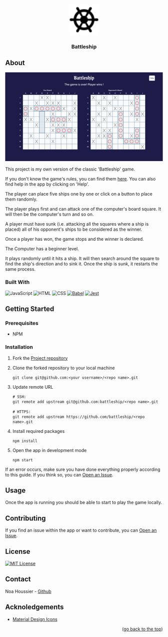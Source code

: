 <a id="top"></a>

<div align="center">
    <a href="https://github.com/NestorNebula/battleship">
        <img src="./src/icons/icon.svg" alt="Project Logo" width="100" height="100" />
    </a>
    
<h3>Battleship</h3>
</div>

## About

![App Screenshot](./src/images/battleship.png)

This project is my own version of the classic 'Battleship' game.

If you don't know the game's rules, you can find them [here](<https://en.wikipedia.org/wiki/Battleship_(game)>). You can also find help in the app by clicking on 'Help'.

The player can place five ships one by one or click on a button to place them randomly.

The player plays first and can attack one of the computer's board square. It will then be the computer's turn and so on.

A player must have sunk (i.e. attacking all the squares where a ship is placed) all of his opponent's ships to be considered as the winner.

Once a player has won, the game stops and the winner is declared.

The Computer has a beginner level.

It plays randomly until it hits a ship. It will then search around the square to find the ship's direction and to sink it.
Once the ship is sunk, it restarts the same process.

### Built With

![JavaScript](https://skillicons.dev/icons?i=javascript)
![HTML](https://skillicons.dev/icons?i=html)
![CSS](https://skillicons.dev/icons?i=css)
[![Babel](https://skillicons.dev/icons?i=babel)](https://babeljs.io/)
[![Jest](https://skillicons.dev/icons?i=jest)](https://jestjs.io/)

## Getting Started

### Prerequisites

- NPM

### Installation

1. Fork the [Project repository](https://github.com/NestorNebula/battleship)
2. Clone the forked repository to your local machine
   ```
   git clone git@github.com:<your username>/<repo name>.git
   ```
3. Update remote URL

   ```
   # SSH:
   git remote add upstream git@github.com:battleship/<repo name>.git

   # HTTPS:
   git remote add upstream https://github.com/battleship/<repo name>.git
   ```

4. Install required packages
   ```
   npm install
   ```
5. Open the app in development mode
   ```
   npm start
   ```

If an error occurs, make sure you have done everything properly according to this guide. If you think so, you can <a href="https://github.com/NestorNebula/battleship/issues">Open an Issue</a>.

## Usage

Once the app is running you should be able to start to play the game locally.

## Contributing

If you find an issue within the app or want to contribute, you can <a href="https://github.com/NestorNebula/battleship/issues">Open an Issue</a>.

## License

[![MIT License](https://img.shields.io/badge/License-MIT-darkcyan.svg?style=for-the-badge)](https://github.com/NestorNebula/battleship/blob/main/LICENSE)

## Contact

Noa Houssier - [Github](https://github.com/NestorNebula)

## Acknoledgements

- [Material Design Icons](https://pictogrammers.com/library/mdi/)

<p align='right'>(<a href='#top'>go back to the top</a>)</p>
